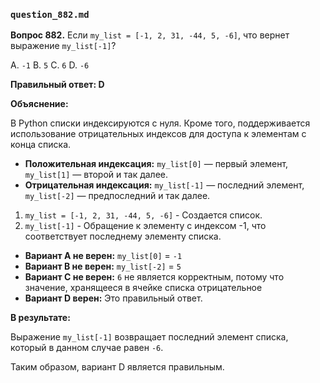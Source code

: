 ### `question_882.md`

**Вопрос 882.** Если `my_list = [-1, 2, 31, -44, 5, -6]`, что вернет выражение `my_list[-1]`?

A.  `-1`
B.  `5`
C.  `6`
D.  `-6`

**Правильный ответ: D**

**Объяснение:**

В Python списки индексируются с нуля. Кроме того, поддерживается использование отрицательных индексов для доступа к элементам с конца списка.

*   **Положительная индексация:** `my_list[0]` — первый элемент, `my_list[1]` — второй и так далее.
*   **Отрицательная индексация:** `my_list[-1]` — последний элемент, `my_list[-2]` — предпоследний и так далее.

1.  `my_list = [-1, 2, 31, -44, 5, -6]` - Создается список.
2.  `my_list[-1]` - Обращение к элементу с индексом -1, что соответствует последнему элементу списка.

*   **Вариант A не верен:** `my_list[0]` = `-1`
*   **Вариант B не верен:** `my_list[-2]` = `5`
*   **Вариант C не верен:** `6` не является корректным, потому что значение, хранящееся в ячейке списка отрицательное
*   **Вариант D верен:** Это правильный ответ.

**В результате:**

Выражение `my_list[-1]` возвращает последний элемент списка, который в данном случае равен `-6`.

Таким образом, вариант D является правильным.